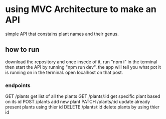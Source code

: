 # using MVC Architecture to make an API
simple API that constains plant names and their genus.

## how to run
download the repository and once insede of it, run "npm i" in the terminal then start the API by running "npm run dev". the app will tell you what pot it is running on in the terminal. open localhost on that post.

### endpoints

GET     /plants           get list of all the plants
GET     /plants/:id       get specific plant based on its id
POST    /plants           add new plant
PATCH   /plants/:id       update already present plants using thier id
DELETE  /plants/:id       delete plants by using thier id